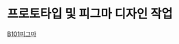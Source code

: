 # 프로토타입 및 피그마 디자인 작업

[B101피그마](http://www.figma.com/file/dzE2kcjSXEr0f8ZcPOtXJO/B101?node-id=0-1&t=SANO3qD9Fv7FSsfd-0)